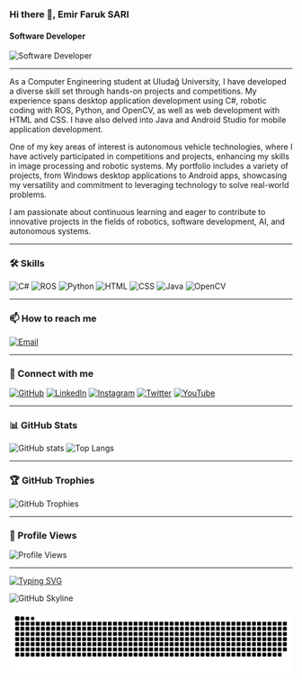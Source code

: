 ### Hi there 👋, Emir Faruk SARI
#### Software Developer
![Software Developer](https://as2.ftcdn.net/v2/jpg/02/11/08/57/1000_F_211085701_jMjRuq9kEhy3397P7ESXlCaCLLEwt6CT.jpg)

---

As a Computer Engineering student at Uludağ University, I have developed a diverse skill set through hands-on projects and competitions. My experience spans desktop application development using C#, robotic coding with ROS, Python, and OpenCV, as well as web development with HTML and CSS. I have also delved into Java and Android Studio for mobile application development.

One of my key areas of interest is autonomous vehicle technologies, where I have actively participated in competitions and projects, enhancing my skills in image processing and robotic systems. My portfolio includes a variety of projects, from Windows desktop applications to Android apps, showcasing my versatility and commitment to leveraging technology to solve real-world problems.

I am passionate about continuous learning and eager to contribute to innovative projects in the fields of robotics, software development, AI, and autonomous systems.

---

### 🛠 Skills
![C#](https://img.shields.io/badge/C%23-239120?style=for-the-badge&logo=c-sharp&logoColor=white)
![ROS](https://img.shields.io/badge/ROS-22314E?style=for-the-badge&logo=ros&logoColor=white)
![Python](https://img.shields.io/badge/Python-3776AB?style=for-the-badge&logo=python&logoColor=white)
![HTML](https://img.shields.io/badge/HTML5-E34F26?style=for-the-badge&logo=html5&logoColor=white)
![CSS](https://img.shields.io/badge/CSS3-1572B6?style=for-the-badge&logo=css3&logoColor=white)
![Java](https://img.shields.io/badge/Java-007396?style=for-the-badge&logo=java&logoColor=white)
![OpenCV](https://img.shields.io/badge/OpenCV-5C3EE8?style=for-the-badge&logo=opencv&logoColor=white)

---

### 📫 How to reach me
[![Email](https://img.shields.io/badge/Email-D14836?style=for-the-badge&logo=gmail&logoColor=white)](mailto:emirfaruk01@gmail.com)

---

### 🔗 Connect with me
[![GitHub](https://img.shields.io/badge/GitHub-181717?style=for-the-badge&logo=github&logoColor=white)](https://github.com/emirfaruk01)
[![LinkedIn](https://img.shields.io/badge/LinkedIn-0A66C2?style=for-the-badge&logo=linkedin&logoColor=white)](https://www.linkedin.com/in/emir-faruk-sarı-5308091b8/)
[![Instagram](https://img.shields.io/badge/Instagram-E4405F?style=for-the-badge&logo=instagram&logoColor=white)](https://www.instagram.com/emirfaruk01/)
[![Twitter](https://img.shields.io/badge/Twitter-1DA1F2?style=for-the-badge&logo=twitter&logoColor=white)](https://twitter.com/terminatorfaru1)
[![YouTube](https://img.shields.io/badge/YouTube-FF0000?style=for-the-badge&logo=youtube&logoColor=white)](https://www.youtube.com/channel/EmirFaruk)

---

### 📊 GitHub Stats
![GitHub stats](https://github-readme-stats.vercel.app/api?username=emirfaruk01&show_icons=true&theme=radical)
![Top Langs](https://github-readme-stats.vercel.app/api/top-langs/?username=emirfaruk01&layout=compact&theme=radical)

---

### 🏆 GitHub Trophies
![GitHub Trophies](https://github-profile-trophy.vercel.app/?username=emirfaruk01&theme=radical&no-bg=true&no-frame=true)

---

### 🚀 Profile Views
![Profile Views](https://komarev.com/ghpvc/?username=emirfaruk01&color=brightgreen)

---

<!-- Add any additional fancy elements or animations below this line -->

<!-- Typing animation -->
[![Typing SVG](https://readme-typing-svg.herokuapp.com?font=Fira+Code&weight=500&size=24&pause=1000&color=36BCF7&width=435&lines=Welcome+to+my+GitHub+profile!+%F0%9F%98%83;I+am+a+passionate+Software+Developer+%F0%9F%9A%80)](https://git.io/typing-svg)

<!-- GitHub skyline animation -->
![GitHub Skyline](https://github.com/emirfaruk01/2023)

<!-- GitHub snake animation -->
![GitHub Snake](https://github.com/Platane/snk/raw/output/github-contribution-grid-snake.svg)

